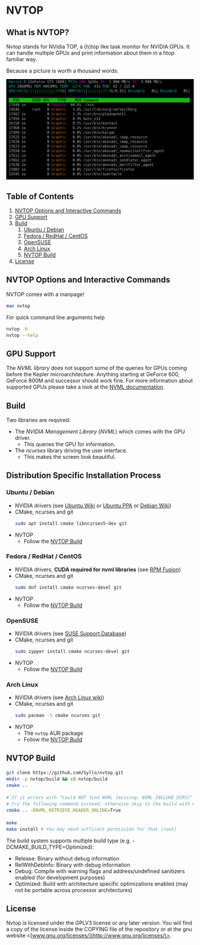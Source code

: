 NVTOP
=====

What is NVTOP?
--------------

Nvtop stands for NVidia TOP, a (h)top like task monitor for NVIDIA GPUs. It can
handle multiple GPUs and print information about them in a htop familiar way.

Because a picture is worth a thousand words:

![NVTOP interface](/screenshot/NVTOP_ex1.png)

Table of Contents
-----------------

1. [NVTOP Options and Interactive Commands](#nvtop-options-and-interactive-commands)
1. [GPU Support](#gpu-support)
1. [Build](#build)
   1. [Ubuntu / Debian](#ubuntu--debian)
   1. [Fedora / RedHat / CentOS](#fedora--redhat--centos)
   1. [OpenSUSE](#opensuse)
   1. [Arch Linux](#arch-linux)
   1. [NVTOP Build](#nvtop-build)
1. [License](#license)

NVTOP Options and Interactive Commands
--------------------------------------

NVTOP comes with a manpage!
```bash
man nvtop
```
For quick command line arguments help
```bash
nvtop -h
nvtop --help
```

GPU Support
-----------

The *NVML library* does not support some of the queries for GPUs coming before the
Kepler microarchitecture. Anything starting at GeForce 600, GeForce 800M and
successor should work fine. For more information about supported GPUs please
take a look at the [NVML documentation](http://docs.nvidia.com/deploy/nvml-api/nvml-api-reference.html#nvml-api-reference).

Build
-----

Two libraries are required:

* The *NVIDIA Management Library* (*NVML*) which comes with the GPU driver.
  * This queries the GPU for information.
* The *ncurses* library driving the user interface.
  * This makes the screen look beautiful.


## Distribution Specific Installation Process

### Ubuntu / Debian

- NVIDIA drivers (see [Ubuntu Wiki](https://help.ubuntu.com/community/BinaryDriverHowto/Nvidia) or [Ubuntu PPA](https://launchpad.net/~graphics-drivers/+archive/ubuntu/ppa) or [Debian Wiki](https://wiki.debian.org/NvidiaGraphicsDrivers#NVIDIA_Proprietary_Driver))
- CMake, ncurses and git
  ```bash
  sudo apt install cmake libncurses5-dev git
  ```
- NVTOP
  - Follow the [NVTOP Build](#nvtop-build)

### Fedora / RedHat / CentOS

- NVIDIA drivers, **CUDA required for nvml libraries** (see [RPM Fusion](https://rpmfusion.org/Howto/NVIDIA))
- CMake, ncurses and git
  ```bash
  sudo dnf install cmake ncurses-devel git
  ```
- NVTOP
  - Follow the [NVTOP Build](#nvtop-build)

### OpenSUSE

- NVIDIA drivers (see [SUSE Support Database](https://en.opensuse.org/SDB:NVIDIA_drivers))
- CMake, ncurses and git
  ```bash
  sudo zypper install cmake ncurses-devel git
  ```
- NVTOP
  - Follow the [NVTOP Build](#nvtop-build)

### Arch Linux

- NVIDIA drivers (see [Arch Linux wiki](https://wiki.archlinux.org/index.php/NVIDIA))
- CMake, ncurses and git
  ```bash
  sudo pacman -S cmake ncurses git
  ```
- NVTOP
  - The `nvtop` AUR package
  - Follow the [NVTOP Build](#nvtop-build)

## NVTOP Build

```bash
git clone https://github.com/Syllo/nvtop.git
mkdir -p nvtop/build && cd nvtop/build
cmake ..

# If it errors with "Could NOT find NVML (missing: NVML_INCLUDE_DIRS)"
# try the following command instead, otherwise skip to the build with make.
cmake .. -DNVML_RETRIEVE_HEADER_ONLINE=True

make
make install # You may need sufficent permission for that (root)
```

The build system supports multiple build type (e.g. -DCMAKE_BUILD_TYPE=Optimized):

* Release: Binary without debug information
* RelWithDebInfo: Binary with debug information
* Debug: Compile with warning flags and address/undefined sanitizers enabled (for development purposes)
* Optimized: Build with architecture specific optimizations enabled (may not be portable across processor architectures)


License
-------

Nvtop is licensed under the GPLV3 license or any later version.
You will find a copy of the license inside the COPYING file of the repository or
at the gnu website <[www.gnu.org/licenses/](http://www.gnu.org/licenses/)>.
